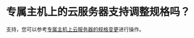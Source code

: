 # 专属主机上的云服务器支持调整规格吗？<a name="deh_faq_0015"></a>

支持，您可以参考[专属主机上云服务器的规格变更](https://support.huaweicloud.com/usermanual-deh/deh_01_0028.html)进行操作。

